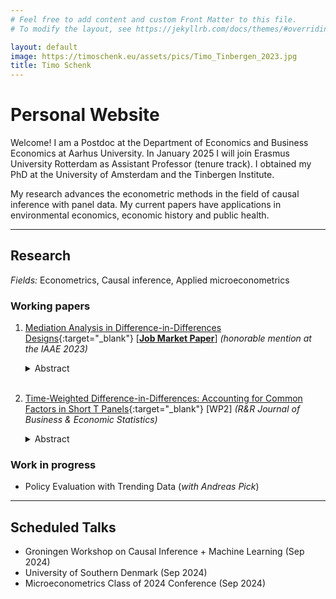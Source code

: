 ```yaml
---
# Feel free to add content and custom Front Matter to this file.
# To modify the layout, see https://jekyllrb.com/docs/themes/#overriding-theme-defaults

layout: default
image: https://timoschenk.eu/assets/pics/Timo_Tinbergen_2023.jpg
title: Timo Schenk
---
```


# Personal Website

Welcome! I am a Postdoc at the Department of Economics and Business Economics at Aarhus University.  In January 2025 I will join Erasmus University Rotterdam as Assistant Professor (tenure track). I obtained my PhD at the University of Amsterdam and the Tinbergen Institute.

My research advances the econometric methods in the field of causal inference with panel data.
My current papers have applications in environmental economics, economic history and public health.

---

## Research

*Fields:* Econometrics, Causal inference, Applied microeconometrics

### Working papers

1. [Mediation Analysis in Difference-in-Differences Designs](https://drive.google.com/file/d/130-EkbrX10qEfPcEJa-mZc1i5pk4P94o/view?usp=drive_link){:target="_blank"} [**<ins>Job Market Paper</ins>**] *(honorable mention at the IAAE 2023)*
    <details>
	    <summary>Abstract  </summary>  
        <small>
        This paper develops strategies to understand the mechanisms behind treatment effects in difference-in-differences (DiD) designs. 
        Building on concepts from mediation analysis, I present identification strategies for the part of the average treatment effect that is caused by the treatment affecting a mediating variable. 
        The sequential DiD approach requires additional parallel trend assumptions, a restriction on the mediator effect heterogeneity, and monotonicity of the treatment effect on the mediator. 
        To avoid some of these restrictions, I present a two-sample approach, which includes results from other studies. 
        I propose robust inference procedures on the proportion of the total effect a particular channel can explain. 
        I revisit two empirical studies to show how researchers can use these approaches in practice.  
        </small>
    </details><br>

2. [Time-Weighted Difference-in-Differences: Accounting for Common Factors in Short T Panels](https://papers.tinbergen.nl/23004.pdf){:target="_blank"} [WP2] *(R&R Journal of Business & Economic Statistics)*
    <details>
	    <summary>Abstract</summary>  
       <small>
      I propose a time-weighted difference-in-differences (TWDID) estimation approach that is robust against time-varying common factors in short T panels. Time weighting substantially reduces both bias and variance compared to an unweighted DID estimator through balancing the pre-treatment and post-treatment factors. To conduct valid inference on the average treatment effect, I develop a correction term that adjusts conventional standard errors for the presence of weight estimation uncertainty. Revisiting a study on the effect of a cap-and-trade program on NOx emissions, TWDID estimation reduces the standard errors of the estimated treatment effect by 10% compared to a conventional DID approach.  
       </small>
    </details>

### Work in progress

- Policy Evaluation with Trending Data (*with Andreas Pick*)
  
---

## Scheduled Talks

-  Groningen Workshop on Causal Inference + Machine Learning (Sep 2024)
-  University of Southern Denmark (Sep 2024)
-  Microeconometrics Class of 2024 Conference (Sep 2024)
  